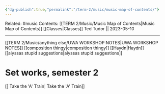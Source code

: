 ```yaml
---
{"dg-publish":true,"permalink":"/term-2/music/music-map-of-contents/"}
---
```


Related: #music 
Contents: [[TERM 2/Music/Music Map of Contents\|Music Map of Contents]]
[[Classes\|Classes]]
Ted Tudor || 2023-05-10
***
[[TERM 2/Music/anything else/UWA WORKSHOP NOTES\|UWA WORKSHOP NOTES]]
[[composition thingy\|composition thingy]]
[[Haydn\|Haydn]]
[[alyssas stupid suggestions\|alyssas stupid suggestions]]



# Set works, semester 2 
[[ Take the 'A' Train\| Take the 'A' Train]]

